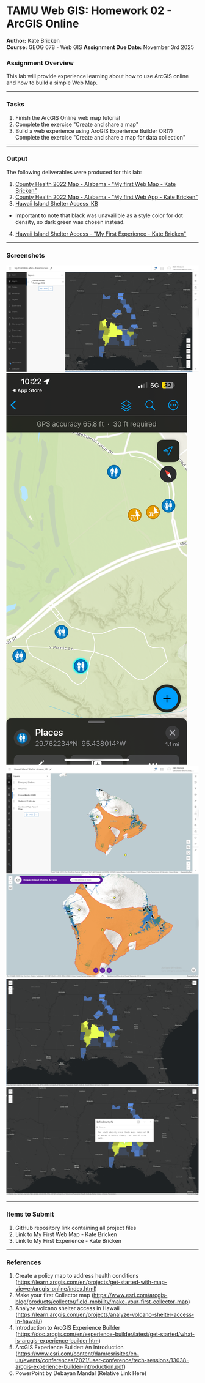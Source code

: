 # TAMU Web GIS: Homework 02 - ArcGIS Online

**Author:** Kate Bricken  
**Course:** GEOG 678 - Web GIS
**Assignment Due Date:** November 3rd 2025


### Assignment Overview

This lab will provide experience learning about how to use ArcGIS online and how to build a simple Web Map.


---

### Tasks
1. Finish the ArcGIS Online web map tutorial
2. Complete the exercise "Create and share a map"
3. Build a web experience using ArcGIS Experience Builder OR(?) Complete the exercise "Create and share a map for data collection"



---

### Output
The following deliverables were produced for this lab:

1. [County Health 2022 Map - Alabama - "My first Web Map - Kate Bricken"](https://arcg.is/1OaGeq0)
2. [County Health 2022 Map - Alabama - "My first Web App - Kate Bricken"](https://tamu.maps.arcgis.com/apps/instant/basic/index.html?appid=b4402a28adbb4acab2fb7e80eac0a112)
3. [Hawaii Island Shelter Access_KB](https://arcg.is/Hebr91)
* Important to note that black was unavailible as a style color for dot density, so dark green was chosen instead.
4. [Hawaii Island Shelter Access - "My First Experience - Kate Bricken"](https://experience.arcgis.com/experience/6335948f4bbe46cc965df7bcf0792d39)

---

### Screenshots
![CountyHealth2022AlabamaMap](https://github.com/KTB2025/GEOG-678-Bricken-Fall2025/blob/b142399127517a9760665df99786d34d9140893d/Module_2/Lab02/Images/CountyHealth2022AlabamaMap.png)
![GEOG678_Collector_Bricken](Module_2\Lab02\Images\GEOG678_Collector_Bricken.PNG)
![HawaiiIslandShelterAccessMap](Module_2\Lab02\Images\HawaiiIslandShelterAccessMap.png)
![MyFirstExperience](Module_2\Lab02\Images\MyFirstExperience.png)
![MyFirstWebApp_WithoutPopUp](Module_2\Lab02\Images\MyFirstWebApp_WithoutPopUp.png)
![MyFirstWebApp_WithPopUp](Module_2\Lab02\Images\MyFirstWebApp_WithPopUp.png)




---

### Items to Submit
1. GitHub repository link containing all project files   
2. Link to My First Web Map - Kate Bricken
3. Link to My First Experience - Kate Bricken
---

### References
1. Create a policy map to address health conditions
(https://learn.arcgis.com/en/projects/get-started-with-map-viewer/arcgis-online/index.html)
2. Make your first Collector map (https://www.esri.com/arcgis-blog/products/collector/field-mobility/make-your-first-collector-map)
3. Analyze volcano shelter access in Hawaii (https://learn.arcgis.com/en/projects/analyze-volcano-shelter-access-in-hawaii/)
4. Introduction to ArcGIS Experience Builder (https://doc.arcgis.com/en/experience-builder/latest/get-started/what-is-arcgis-experience-builder.htm)
5. ArcGIS Experience Builder: An Introduction (https://www.esri.com/content/dam/esrisites/en-us/events/conferences/2021/user-conference/tech-sessions/13038-arcgis-experience-builder-introduction.pdf)
6.  PowerPoint by Debayan Mandal (Relative Link Here)
